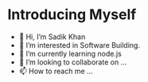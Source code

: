 # Introducing Myself

- 👋 Hi, I’m Sadik Khan
- 👀 I’m interested in Software Building.
- 🌱 I’m currently learning node.js
- 💞️ I’m looking to collaborate on ...
- 📫 How to reach me ...

<!---
TechICS-Sadik/TechICS-Sadik is a ✨ special ✨ repository because its `README.md` (this file) appears on your GitHub profile.
You can click the Preview link to take a look at your changes.
--->
